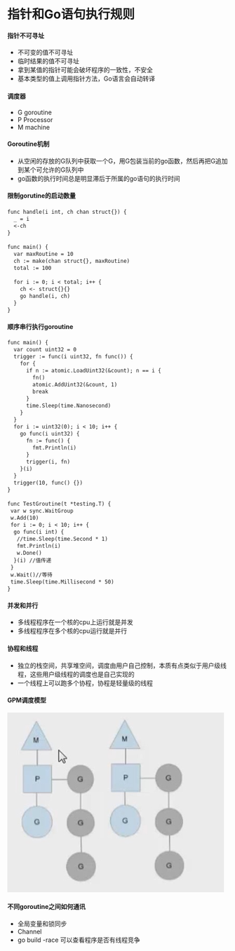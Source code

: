 # 指针和Go语句执行规则
#### 指针不可寻址
* 不可变的值不可寻址
* 临时结果的值不可寻址
* 拿到某值的指针可能会破坏程序的一致性，不安全
* 基本类型的值上调用指针方法，Go语言会自动转译

#### 调度器
* G goroutine
* P Processor
* M machine

#### Goroutine机制
* 从空闲的存放的G队列中获取一个G，用G包装当前的go函数，然后再把G追加到某个可允许的G队列中
* go函数的执行时间总是明显滞后于所属的go语句的执行时间

#### 限制gorutine的启动数量
```
func handle(i int, ch chan struct{}) {
  _ = i
  <-ch
}

func main() {
  var maxRoutine = 10
  ch := make(chan struct{}, maxRoutine)
  total := 100

  for i := 0; i < total; i++ {
    ch <- struct{}{}
    go handle(i, ch)
  }
}
```

#### 顺序串行执行goroutine
```
func main() {
  var count uint32 = 0
  trigger := func(i uint32, fn func()) {
    for {
      if n := atomic.LoadUint32(&count); n == i {
        fn()
        atomic.AddUint32(&count, 1)
        break
      }
      time.Sleep(time.Nanosecond)
    }
  }
  for i := uint32(0); i < 10; i++ {
    go func(i uint32) {
      fn := func() {
        fmt.Println(i)
      }
      trigger(i, fn)
    }(i)
  }
  trigger(10, func() {})
}

func TestGroutine(t *testing.T) {
 var w sync.WaitGroup
 w.Add(10)
 for i := 0; i < 10; i++ {
  go func(i int) {
   //time.Sleep(time.Second * 1)
   fmt.Println(i)
   w.Done()
  }(i) //值传递
 }
 w.Wait()//等待
 time.Sleep(time.Millisecond * 50)
}
```

#### 并发和并行
* 多线程程序在一个核的cpu上运行就是并发
* 多线程程序在多个核的cpu运行就是并行

#### 协程和线程
* 独立的栈空间，共享堆空间，调度由用户自己控制，本质有点类似于用户级线程，这些用户级线程的调度也是自己实现的
* 一个线程上可以跑多个协程，协程是轻量级的线程

#### GPM调度模型
![-w247](media/15396794002878/15409557915358.jpg)

#### 不同goroutine之间如何通讯
* 全局变量和锁同步
* Channel
* go build -race 可以查看程序是否有线程竞争